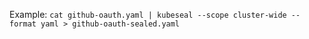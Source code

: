 Example: `cat github-oauth.yaml | kubeseal --scope cluster-wide --format yaml > github-oauth-sealed.yaml`